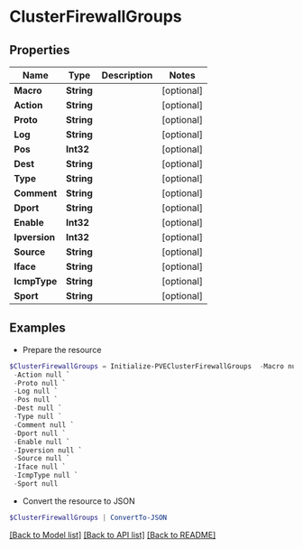 # ClusterFirewallGroups
## Properties

Name | Type | Description | Notes
------------ | ------------- | ------------- | -------------
**Macro** | **String** |  | [optional] 
**Action** | **String** |  | [optional] 
**Proto** | **String** |  | [optional] 
**Log** | **String** |  | [optional] 
**Pos** | **Int32** |  | [optional] 
**Dest** | **String** |  | [optional] 
**Type** | **String** |  | [optional] 
**Comment** | **String** |  | [optional] 
**Dport** | **String** |  | [optional] 
**Enable** | **Int32** |  | [optional] 
**Ipversion** | **Int32** |  | [optional] 
**Source** | **String** |  | [optional] 
**Iface** | **String** |  | [optional] 
**IcmpType** | **String** |  | [optional] 
**Sport** | **String** |  | [optional] 

## Examples

- Prepare the resource
```powershell
$ClusterFirewallGroups = Initialize-PVEClusterFirewallGroups  -Macro null `
 -Action null `
 -Proto null `
 -Log null `
 -Pos null `
 -Dest null `
 -Type null `
 -Comment null `
 -Dport null `
 -Enable null `
 -Ipversion null `
 -Source null `
 -Iface null `
 -IcmpType null `
 -Sport null
```

- Convert the resource to JSON
```powershell
$ClusterFirewallGroups | ConvertTo-JSON
```

[[Back to Model list]](../README.md#documentation-for-models) [[Back to API list]](../README.md#documentation-for-api-endpoints) [[Back to README]](../README.md)

